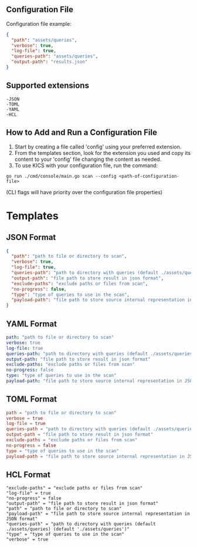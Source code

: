 ## Configuration File

Configuration file example:

```JSON
{
  "path": "assets/queries",
  "verbose": true,
  "log-file": true,
  "queries-path": "assets/queries",
  "output-path": "results.json"
}
```

## Supported extensions

    -JSON
    -TOML
    -YAML
    -HCL

## How to Add and Run a Configuration File

1. Start by creating a file called 'config' using your preferred extension.
2. From the templates section, look for the extension you used and copy its content to your 'config' file changing the content as needed.
3. To use KICS with your configuration file, run the command:
```
go run ./cmd/console/main.go scan --config <path-of-configuration-file>
```

(CLI flags will have priority over the configuration file properties)

# Templates

## JSON Format

```JSON
{
  "path": "path to file or directory to scan",
  "verbose": true,
  "log-file": true,
  "queries-path": "path to directory with queries (default ./assets/queries) (default './assets/queries')",
  "output-path": "file path to store result in json format",
  "exclude-paths": "exclude paths or files from scan",
  "no-progress": false,
  "type": "type of queries to use in the scan",
  "payload-path": "file path to store source internal representation in JSON format"
}
```

## YAML Format

```YAML
path: "path to file or directory to scan"
verbose: true
log-file: true
queries-path: "path to directory with queries (default ./assets/queries) (default './assets/queries')"
output-path: "file path to store result in json format"
exclude-paths: "exclude paths or files from scan"
no-progress: false
type: "type of queries to use in the scan"
payload-path: "file path to store source internal representation in JSON format"
```

## TOML Format

```TOML
path = "path to file or directory to scan"
verbose = true
log-file = true
queries-path = "path to directory with queries (default ./assets/queries) (default './assets/queries')"
output-path = "file path to store result in json format"
exclude-paths = "exclude paths or files from scan"
no-progress = false
type = "type of queries to use in the scan"
payload-path = "file path to store source internal representation in JSON format"
```

## HCL Format

```hcl
"exclude-paths" = "exclude paths or files from scan"
"log-file" = true
"no-progress" = false
"output-path" = "file path to store result in json format"
"path" = "path to file or directory to scan"
"payload-path" = "file path to store source internal representation in JSON format"
"queries-path" = "path to directory with queries (default ./assets/queries) (default './assets/queries')"
"type" = "type of queries to use in the scan"
"verbose" = true
```
